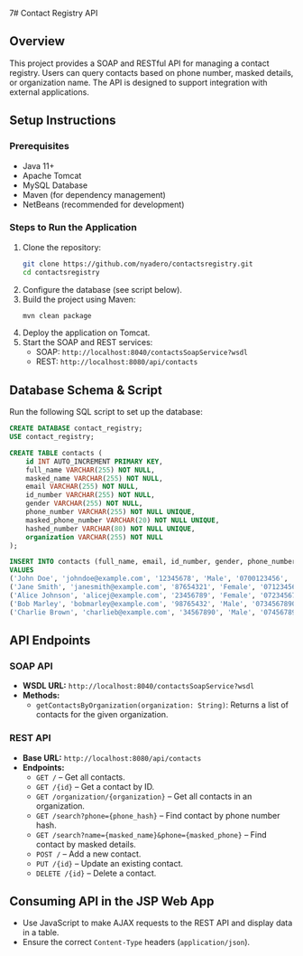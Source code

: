 7# Contact Registry API

## Overview
This project provides a SOAP and RESTful API for managing a contact registry. Users can query contacts based on phone number, masked details, or organization name. The API is designed to support integration with external applications.

## Setup Instructions

### Prerequisites
- Java 11+
- Apache Tomcat 
- MySQL Database
- Maven (for dependency management)
- NetBeans (recommended for development)

### Steps to Run the Application
1. Clone the repository:
   ```sh
   git clone https://github.com/nyadero/contactsregistry.git
   cd contactsregistry
   ```
2. Configure the database (see script below).
3. Build the project using Maven:
   ```sh
   mvn clean package
   ```
4. Deploy the application on Tomcat.
5. Start the SOAP and REST services:
   - SOAP: `http://localhost:8040/contactsSoapService?wsdl`
   - REST: `http://localhost:8080/api/contacts`

## Database Schema & Script

Run the following SQL script to set up the database:

```sql
CREATE DATABASE contact_registry;
USE contact_registry;

CREATE TABLE contacts (
    id INT AUTO_INCREMENT PRIMARY KEY,
    full_name VARCHAR(255) NOT NULL,
    masked_name VARCHAR(255) NOT NULL,
    email VARCHAR(255) NOT NULL,
    id_number VARCHAR(255) NOT NULL,
    gender VARCHAR(255) NOT NULL,
    phone_number VARCHAR(255) NOT NULL UNIQUE,
    masked_phone_number VARCHAR(20) NOT NULL UNIQUE,
    hashed_number VARCHAR(80) NOT NULL UNIQUE,
    organization VARCHAR(255) NOT NULL
);

INSERT INTO contacts (full_name, email, id_number, gender, phone_number, organization) 
VALUES
('John Doe', 'johndoe@example.com', '12345678', 'Male', '0700123456', 'TechCorp'),
('Jane Smith', 'janesmith@example.com', '87654321', 'Female', '0712345678', 'HealthOrg'),
('Alice Johnson', 'alicej@example.com', '23456789', 'Female', '0723456789', 'EduCare'),
('Bob Marley', 'bobmarley@example.com', '98765432', 'Male', '0734567890', 'MusicInc'),
('Charlie Brown', 'charlieb@example.com', '34567890', 'Male', '0745678901', 'FoodiesLtd');

```

## API Endpoints

### SOAP API
- **WSDL URL:** `http://localhost:8040/contactsSoapService?wsdl`
- **Methods:**
  - `getContactsByOrganization(organization: String)`: Returns a list of contacts for the given organization.

### REST API  
- **Base URL:** `http://localhost:8080/api/contacts`  
- **Endpoints:**  
  - `GET /` – Get all contacts.  
  - `GET /{id}` – Get a contact by ID.  
  - `GET /organization/{organization}` – Get all contacts in an organization.  
  - `GET /search?phone={phone_hash}` – Find contact by phone number hash.  
  - `GET /search?name={masked_name}&phone={masked_phone}` – Find contact by masked details.  
  - `POST /` – Add a new contact.  
  - `PUT /{id}` – Update an existing contact.  
  - `DELETE /{id}` – Delete a contact.  


## Consuming API in the JSP Web App

- Use JavaScript to make AJAX requests to the REST API and display data in a table.
- Ensure the correct `Content-Type` headers (`application/json`).




